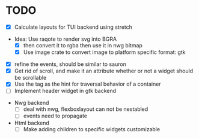 
# TODO
- [X] Calculate layouts for TUI backend using stretch
- Idea: Use raqote to render svg into BGRA
	- [X] then convert it to rgba then use it in nwg bitmap
	- [X] Use image crate to convert image to platform specific format: gtk
- [X] refine the events, should be similar to sauron
- [X] Get rid of scroll, and make it an attribute whether or not a widget should be scrollable
- [X] Use the tag as the hint for traversal behavior of a container
- [ ] Implement header widget in gtk backend

- Nwg backend
   - [ ] deal with nwg, flexboxlayout can not be nestabled
   - [ ] events need to propagate
- Html backend
   - [ ] Make adding children to specific widgets customizable
